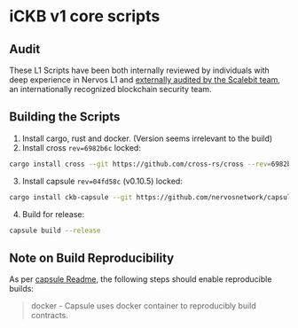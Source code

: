 # iCKB v1 core scripts

## Audit

These L1 Scripts have been both internally reviewed by individuals with deep experience in Nervos L1 and [externally audited by the Scalebit team](http://scalebit.xyz/reports/20240911-ICKB-Final-Audit-Report.pdf), an internationally recognized blockchain security team.

## Building the Scripts

1. Install cargo, rust and docker. (Version seems irrelevant to the build)
2. Install cross `rev=6982b6c` locked:

```bash
cargo install cross --git https://github.com/cross-rs/cross --rev=6982b6c --locked
```

3. Install capsule `rev=04fd58c`  (v0.10.5) locked:

```bash
cargo install ckb-capsule --git https://github.com/nervosnetwork/capsule --rev=04fd58c --locked
```

4. Build for release:

```bash
capsule build --release
```

## Note on Build Reproducibility

As per [capsule Readme](https://github.com/nervosnetwork/capsule?tab=readme-ov-file#installation), the following steps should enable reproducible builds:
> docker - Capsule uses docker container to reproducibly build contracts.
